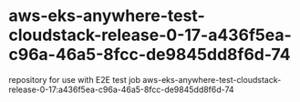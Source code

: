 # aws-eks-anywhere-test-cloudstack-release-0-17-a436f5ea-c96a-46a5-8fcc-de9845dd8f6d-74
repository for use with E2E test job aws-eks-anywhere-test-cloudstack-release-0-17:a436f5ea-c96a-46a5-8fcc-de9845dd8f6d-74

